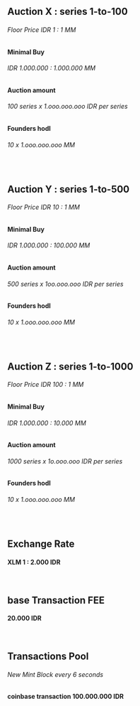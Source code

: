 ##    Auction X :  series 1-to-100
######  Floor Price IDR 1 : 1 MM
####  Minimal Buy 
######  IDR 1.000.000 : 1.000.000 MM
####  Auction amount 
######  100 series x 1.ooo.ooo.ooo IDR per series
####  Founders hodl 
######  10 x 1.ooo.ooo.ooo MM


<br />


##    Auction Y :  series 1-to-500
######  Floor Price IDR 10 : 1 MM
####  Minimal Buy 
######  IDR 1.000.000 : 100.000 MM
####  Auction amount 
######  500 series x 1oo.ooo.ooo IDR per series
####  Founders hodl 
######  10 x 1.ooo.ooo.ooo MM


<br />


##    Auction Z :  series 1-to-1000
######  Floor Price IDR 100 : 1 MM
####  Minimal Buy 
######  IDR 1.000.000 : 10.000 MM
####  Auction amount 
######  1000 series x 1o.ooo.ooo IDR per series
####  Founders hodl 
######  10 x 1.ooo.ooo.ooo MM


<br />


##    Exchange Rate
####  XLM 1 : 2.000 IDR


<br />


##    base Transaction FEE
####  20.000 IDR


<br />


##    Transactions Pool 
######  New Mint Block every 6 seconds
####  coinbase transaction 100.000.000 IDR

